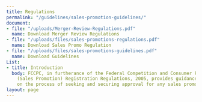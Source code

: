 ```yaml
---
title: Regulations
permalink: "/guidelines/sales-promotion-guidelines/"
document:
- file: "/uploads/Merger-Review-Regulations.pdf"
  name: Download Merger Review Regulations
- file: "/uploads/files/sales-promotions-regulations.pdf"
  name: Download Sales Promo Regulation
- file: "/uploads/files/sales-promotions-guidelines.pdf"
  name: Download Guidelines
List:
- title: Introduction
  body: FCCPC, in furtherance of the Federal Competition and Consumer Protection Commission
    (Sales Promotion) Registration Regulations, 2005, provides guidance and direction
    on the process of seeking and securing approval for any sales promotion.
layout: page
---
```


